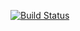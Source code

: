 [![Build Status](https://travis-ci.com/daniel-craig/tex-to-pdf.svg?branch=master)](https://travis-ci.com/daniel-craig/tex-to-pdf)
